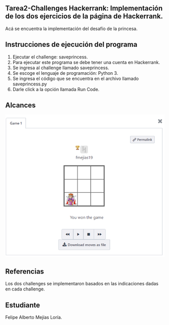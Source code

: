 ﻿
## Tarea2-Challenges Hackerrank: Implementación de los dos ejercicios de la página de Hackerrank.

Acá se encuentra la implementación del desafío de la princesa.

## Instrucciones de ejecución del programa

1. Ejecutar el challenge: saveprincess.
2. Para ejecutar este programa se debe tener una cuenta en Hackerrank.
3. Se ingresa al challenge llamado saveprincess.
4. Se escoge el lenguaje de programación: Python 3.
5. Se ingresa el código que se encuentra en el archivo llamado saveprincess.py
6. Darle click a la opción llamada Run Code.


## Alcances

![alt text](https://github.com/fmejias/FelipeMejiasLoria-IA-117/blob/master/Ejercicios/E1-saveprincess/saveprincess.PNG)

## Referencias

Los dos challenges se implementaron basados en las indicaciones dadas en cada challenge. 


## Estudiante

Felipe Alberto Mejías Loría.